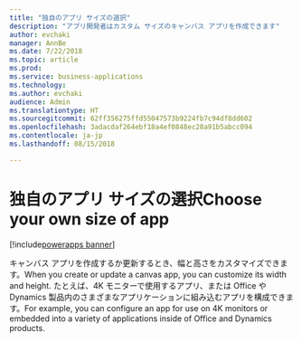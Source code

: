 ```yaml
---
title: "独自のアプリ サイズの選択"
description: "アプリ開発者はカスタム サイズのキャンバス アプリを作成できます"
author: evchaki
manager: AnnBe
ms.date: 7/22/2018
ms.topic: article
ms.prod: 
ms.service: business-applications
ms.technology: 
ms.author: evchaki
audience: Admin
ms.translationtype: HT
ms.sourcegitcommit: 62ff356275ffd55047573b9224fb7c94df8dd602
ms.openlocfilehash: 3adacdaf264ebf18a4ef0848ec28a91b5abcc094
ms.contentlocale: ja-jp
ms.lasthandoff: 08/15/2018

---
```

# <a name="choose-your-own-size-of-app"></a><span data-ttu-id="6b4ec-103">独自のアプリ サイズの選択</span><span class="sxs-lookup"><span data-stu-id="6b4ec-103">Choose your own size of app</span></span>

[!include[powerapps banner](../includes/powerapps.md)]




<span data-ttu-id="6b4ec-104">キャンバス アプリを作成するか更新するとき、幅と高さをカスタマイズできます。</span><span class="sxs-lookup"><span data-stu-id="6b4ec-104">When you create or update a canvas app, you can customize its width and height.</span></span> <span data-ttu-id="6b4ec-105">たとえば、4K モニターで使用するアプリ、または Office や Dynamics 製品内のさまざまなアプリケーションに組み込むアプリを構成できます。</span><span class="sxs-lookup"><span data-stu-id="6b4ec-105">For example, you can configure an app for use on 4K monitors or embedded into a variety of applications inside of Office and Dynamics products.</span></span>

